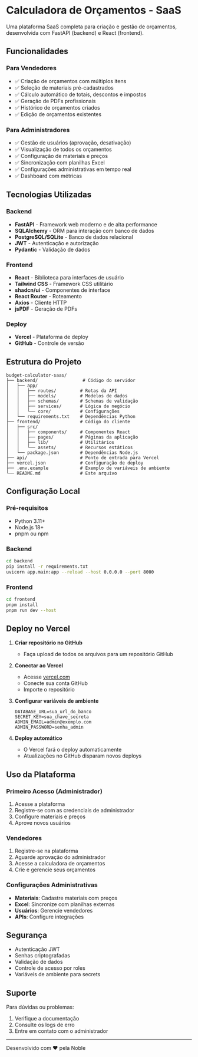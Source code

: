 # Calculadora de Orçamentos - SaaS

Uma plataforma SaaS completa para criação e gestão de orçamentos, desenvolvida com FastAPI (backend) e React (frontend).

## Funcionalidades

### Para Vendedores
- ✅ Criação de orçamentos com múltiplos itens
- ✅ Seleção de materiais pré-cadastrados
- ✅ Cálculo automático de totais, descontos e impostos
- ✅ Geração de PDFs profissionais
- ✅ Histórico de orçamentos criados
- ✅ Edição de orçamentos existentes

### Para Administradores
- ✅ Gestão de usuários (aprovação, desativação)
- ✅ Visualização de todos os orçamentos
- ✅ Configuração de materiais e preços
- ✅ Sincronização com planilhas Excel
- ✅ Configurações administrativas em tempo real
- ✅ Dashboard com métricas

## Tecnologias Utilizadas

### Backend
- **FastAPI** - Framework web moderno e de alta performance
- **SQLAlchemy** - ORM para interação com banco de dados
- **PostgreSQL/SQLite** - Banco de dados relacional
- **JWT** - Autenticação e autorização
- **Pydantic** - Validação de dados

### Frontend
- **React** - Biblioteca para interfaces de usuário
- **Tailwind CSS** - Framework CSS utilitário
- **shadcn/ui** - Componentes de interface
- **React Router** - Roteamento
- **Axios** - Cliente HTTP
- **jsPDF** - Geração de PDFs

### Deploy
- **Vercel** - Plataforma de deploy
- **GitHub** - Controle de versão

## Estrutura do Projeto

```
budget-calculator-saas/
├── backend/                 # Código do servidor
│   ├── app/
│   │   ├── routes/         # Rotas da API
│   │   ├── models/         # Modelos de dados
│   │   ├── schemas/        # Schemas de validação
│   │   ├── services/       # Lógica de negócio
│   │   └── core/           # Configurações
│   └── requirements.txt    # Dependências Python
├── frontend/               # Código do cliente
│   ├── src/
│   │   ├── components/     # Componentes React
│   │   ├── pages/          # Páginas da aplicação
│   │   ├── lib/            # Utilitários
│   │   └── assets/         # Recursos estáticos
│   └── package.json        # Dependências Node.js
├── api/                    # Ponto de entrada para Vercel
├── vercel.json             # Configuração de deploy
├── .env.example            # Exemplo de variáveis de ambiente
└── README.md               # Este arquivo
```

## Configuração Local

### Pré-requisitos
- Python 3.11+
- Node.js 18+
- pnpm ou npm

### Backend
```bash
cd backend
pip install -r requirements.txt
uvicorn app.main:app --reload --host 0.0.0.0 --port 8000
```

### Frontend
```bash
cd frontend
pnpm install
pnpm run dev --host
```

## Deploy no Vercel

1. **Criar repositório no GitHub**
   - Faça upload de todos os arquivos para um repositório GitHub

2. **Conectar ao Vercel**
   - Acesse [vercel.com](https://vercel.com)
   - Conecte sua conta GitHub
   - Importe o repositório

3. **Configurar variáveis de ambiente**
   ```
   DATABASE_URL=sua_url_do_banco
   SECRET_KEY=sua_chave_secreta
   ADMIN_EMAIL=admin@exemplo.com
   ADMIN_PASSWORD=senha_admin
   ```

4. **Deploy automático**
   - O Vercel fará o deploy automaticamente
   - Atualizações no GitHub disparam novos deploys

## Uso da Plataforma

### Primeiro Acesso (Administrador)
1. Acesse a plataforma
2. Registre-se com as credenciais de administrador
3. Configure materiais e preços
4. Aprove novos usuários

### Vendedores
1. Registre-se na plataforma
2. Aguarde aprovação do administrador
3. Acesse a calculadora de orçamentos
4. Crie e gerencie seus orçamentos

### Configurações Administrativas
- **Materiais**: Cadastre materiais com preços
- **Excel**: Sincronize com planilhas externas
- **Usuários**: Gerencie vendedores
- **APIs**: Configure integrações

## Segurança

- Autenticação JWT
- Senhas criptografadas
- Validação de dados
- Controle de acesso por roles
- Variáveis de ambiente para secrets

## Suporte

Para dúvidas ou problemas:
1. Verifique a documentação
2. Consulte os logs de erro
3. Entre em contato com o administrador

---

Desenvolvido com ❤️ pela Noble

